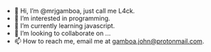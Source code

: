 - 👋 Hi, I’m @mrjgamboa, just call me L4ck.
- 👀 I’m interested in programming.
- 🌱 I’m currently learning javascript.
- 💞️ I’m looking to collaborate on ...
- 📫 How to reach me, email me at gamboa.john@protonmail.com.

<!---
JohnGamboa-L4ck/JohnGamboa-L4ck is a ✨ special ✨ repository because its `README.md` (this file) appears on your GitHub profile.
You can click the Preview link to take a look at your changes.
--->
